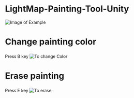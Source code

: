 # LightMap-Painting-Tool-Unity
 
![Image of Example](https://github.com/Louis1351/LightMap-Painting-Tool-Unity/blob/master/Images/Example1.PNG)

# Change painting color<h3>
 Press B key
![To change Color](https://github.com/Louis1351/LightMap-Painting-Tool-Unity/blob/master/GIFs/Example1.gif)

# Erase painting<h3>
 Press E key
![To erase](https://github.com/Louis1351/LightMap-Painting-Tool-Unity/blob/master/GIFs/Example2.gif)
